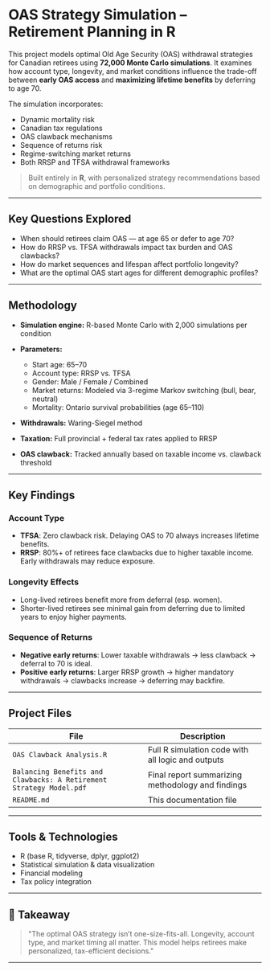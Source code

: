 # OAS Strategy Simulation – Retirement Planning in R

This project models optimal Old Age Security (OAS) withdrawal strategies for Canadian retirees using **72,000 Monte Carlo simulations**. It examines how account type, longevity, and market conditions influence the trade-off between **early OAS access** and **maximizing lifetime benefits** by deferring to age 70.

The simulation incorporates:
- Dynamic mortality risk
- Canadian tax regulations
- OAS clawback mechanisms
- Sequence of returns risk
- Regime-switching market returns
- Both RRSP and TFSA withdrawal frameworks

>  Built entirely in **R**, with personalized strategy recommendations based on demographic and portfolio conditions.

---

## Key Questions Explored

- When should retirees claim OAS — at age 65 or defer to age 70?
- How do RRSP vs. TFSA withdrawals impact tax burden and OAS clawbacks?
- How do market sequences and lifespan affect portfolio longevity?
- What are the optimal OAS start ages for different demographic profiles?

---

## Methodology

- **Simulation engine:** R-based Monte Carlo with 2,000 simulations per condition
- **Parameters:**  
  - Start age: 65–70  
  - Account type: RRSP vs. TFSA  
  - Gender: Male / Female / Combined  
  - Market returns: Modeled via 3-regime Markov switching (bull, bear, neutral)  
  - Mortality: Ontario survival probabilities (age 65–110)

- **Withdrawals:** Waring-Siegel method  
- **Taxation:** Full provincial + federal tax rates applied to RRSP  
- **OAS clawback:** Tracked annually based on taxable income vs. clawback threshold

---

## Key Findings

### Account Type
- **TFSA**: Zero clawback risk. Delaying OAS to 70 always increases lifetime benefits.
- **RRSP**: 80%+ of retirees face clawbacks due to higher taxable income. Early withdrawals may reduce exposure.

### Longevity Effects
- Long-lived retirees benefit more from deferral (esp. women).
- Shorter-lived retirees see minimal gain from deferring due to limited years to enjoy higher payments.

### Sequence of Returns
- **Negative early returns**: Lower taxable withdrawals → less clawback → deferral to 70 is ideal.
- **Positive early returns**: Larger RRSP growth → higher mandatory withdrawals → clawbacks increase → deferring may backfire.

---

## Project Files

| File | Description |
|------|-------------|
| `OAS Clawback Analysis.R` | Full R simulation code with all logic and outputs |
| `Balancing Benefits and Clawbacks: A Retirement Strategy Model.pdf` | Final report summarizing methodology and findings |
| `README.md` | This documentation file |

---

## Tools & Technologies

- R (base R, tidyverse, dplyr, ggplot2)
- Statistical simulation & data visualization
- Financial modeling
- Tax policy integration

---

## 📌 Takeaway

> "The optimal OAS strategy isn’t one-size-fits-all. Longevity, account type, and market timing all matter. This model helps retirees make personalized, tax-efficient decisions."

---

